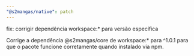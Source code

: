 ```yaml
---
"@s2mangas/native": patch
---
```


fix: corrigir dependência workspace:* para versão específica

Corrige a dependência @s2mangas/core de workspace:* para ^1.0.1 para que o pacote funcione corretamente quando instalado via npm.
